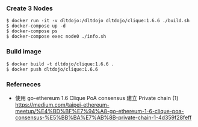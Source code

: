 ### Create 3 Nodes

```
$ docker run -it -v dltdojo:/dltdojo dltdojo/clique:1.6.6 ./build.sh
$ docker-compose up -d
$ docker-compose ps
$ docker-compose exec node0 ./info.sh
```

### Build image

```
$ docker build -t dltdojo/clique:1.6.6 .
$ docker push dltdojo/clique:1.6.6
```

### Referneces
* 使用 go-ethereum 1.6 Clique PoA consensus 建立 Private chain (1)  https://medium.com/taipei-ethereum-meetup/%E4%BD%BF%E7%94%A8-go-ethereum-1-6-clique-poa-consensus-%E5%BB%BA%E7%AB%8B-private-chain-1-4d359f28feff
